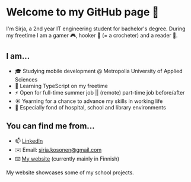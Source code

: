 # Welcome to my GitHub page 👋

I'm Sirja, a 2nd year IT engineering student for bachelor's degree. During my freetime I am a gamer :video_game:, hooker :yarn: (= a crocheter) and a reader 📖.

## I am...
- 🎓 Studying mobile development @ Metropolia University of Applied Sciences
- 🌱 Learning TypeScript on my freetime
- ⚡ Open for full-time summer job || (remote) part-time job before/after
- ☀️ Yearning for a chance to advance my skills in working life
- 🧡 Especially fond of hospital, school and library environments

## You can find me from...
- 📫 [LinkedIn](https://www.linkedin.com/in/sirja-kosonen-109944127/)
- ✉️ Email: sirja.kosonen@gmail.com
- ⌨️ [My website](http://minaunderthesky.weebly.com/) (currently mainly in Finnish)

My website showcases some of my school projects.


<!--
**sirjak/sirjak** is a ✨ _special_ ✨ repository because its `README.md` (this file) appears on your GitHub profile.

Here are some ideas to get you started:

- 🔭 I’m currently working on ...
- 🌱 I’m currently learning ...
- 👯 I’m looking to collaborate on ...
- 🤔 I’m looking for help with ...
- 💬 Ask me about ...
- 📫 How to reach me: ...
- 😄 Pronouns: ...
- ⚡ Fun fact: ...
-->
